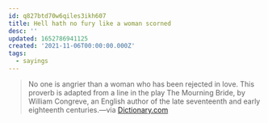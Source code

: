 ```yaml
---
id: q827btd70w6qiles3ikh607
title: Hell hath no fury like a woman scorned
desc: ''
updated: 1652786941125
created: '2021-11-06T00:00:00.000Z'
tags:
  - sayings
---
```


> No one is angrier than a woman who has been rejected in love. This proverb is adapted from a line in the play The Mourning Bride, by William Congreve, an English author of the late seventeenth and early eighteenth centuries.—via [Dictionary.com](https://www.dictionary.com/browse/hell-hath-no-fury-like-a-woman-scorned)
